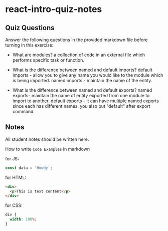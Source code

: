 # react-intro-quiz-notes

## Quiz Questions

Answer the following questions in the provided markdown file before turning in this exercise:

- What are modules?
  a collection of code in an external file which performs specific task or function.

- What is the difference between named and default imports?
  default imports - allow you to give any name you would like to the module which is being imported.
  named imports - maintain the name of the entity.

- What is the difference between named and default exports?
  named exports- maintain the name of entity exported from one module to import to another.
  default exports - it can have multiple named exports since each has different names. you also put "default" after export command.

## Notes

All student notes should be written here.

How to write `Code Examples` in markdown

for JS:

```javascript
const data = 'Howdy';
```

for HTML:

```html
<div>
  <p>This is text content</p>
</div>
```

for CSS:

```css
div {
  width: 100%;
}
```
